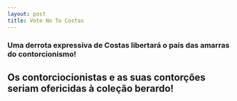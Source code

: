 ```yaml
---
layout: post
title: Vote No To Costas
---
```


### Uma derrota expressiva de Costas libertará o país das amarras do contorcionismo!

## Os contorciocionistas e as suas contorções seriam ofericidas à coleção berardo!





